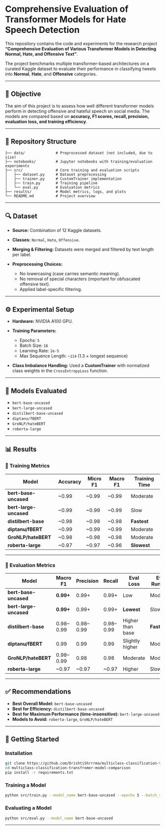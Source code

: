 

# Comprehensive Evaluation of Transformer Models for Hate Speech Detection

This repository contains the code and experiments for the research project **“Comprehensive Evaluation of Various Transformer Models in Detecting Normal, Hate, and Offensive Text”**.

The project benchmarks multiple transformer-based architectures on a curated Kaggle dataset to evaluate their performance in classifying tweets into **Normal**, **Hate**, and **Offensive** categories.

---

## 📌 Objective

The aim of this project is to assess how well different transformer models perform in detecting offensive and hateful speech on social media. The models are compared based on **accuracy, F1 scores, recall, precision, evaluation loss, and training efficiency**.

---

## 📂 Repository Structure

```
├── data/              # Preprocessed dataset (not included, due to size)
├── notebooks/         # Jupyter notebooks with training/evaluation experiments
├── src/               # Core training and evaluation scripts
│   ├── dataset.py     # Dataset preprocessing
│   ├── trainer.py     # CustomTrainer implementation
│   ├── train.py       # Training pipeline
│   └── eval.py        # Evaluation metrics
├── results/           # Model metrics, logs, and plots
└── README.md          # Project overview
```

---

## 🔍 Dataset

* **Source:** Combination of 12 Kaggle datasets.
* **Classes:** `Normal`, `Hate`, `Offensive`.
* **Merging & Filtering:** Datasets were merged and filtered by text length per label.
* **Preprocessing Choices:**

  * No lowercasing (case carries semantic meaning).
  * No removal of special characters (important for obfuscated offensive text).
  * Applied label-specific filtering.

---

## ⚙️ Experimental Setup

* **Hardware:** NVIDIA A100 GPU.

* **Training Parameters:**

  * Epochs: `5`
  * Batch Size: `16`
  * Learning Rate: `2e-5`
  * Max Sequence Length: `~114` (1.3 × longest sequence)

* **Class Imbalance Handling:**
  Used a **CustomTrainer** with normalized class weights in the `CrossEntropyLoss` function.

---

## 🤖 Models Evaluated

* `bert-base-uncased`
* `bert-large-uncased`
* `distilbert-base-uncased`
* `diptanu/fBERT`
* `GroNLP/hateBERT`
* `roberta-large`

---

## 📊 Results

### 🔹 Training Metrics

| Model                  | Accuracy | Micro F1 | Macro F1 | Training Time |
| ---------------------- | -------- | -------- | -------- | ------------- |
| **bert-base-uncased**  | \~0.99   | \~0.99   | \~0.99   | Moderate      |
| **bert-large-uncased** | \~0.99   | \~0.99   | \~0.99   | Slow          |
| **distilbert-base**    | \~0.98   | \~0.98   | \~0.98   | **Fastest**   |
| **diptanu/fBERT**      | \~0.99   | \~0.99   | \~0.99   | Moderate      |
| **GroNLP/hateBERT**    | \~0.98   | \~0.98   | \~0.98   | Moderate      |
| **roberta-large**      | \~0.97   | \~0.97   | \~0.96   | **Slowest**   |

---

### 🔹 Evaluation Metrics

| Model                  | Macro F1  | Precision | Recall    | Eval Loss        | Eval Runtime |
| ---------------------- | --------- | --------- | --------- | ---------------- | ------------ |
| **bert-base-uncased**  | **0.99+** | 0.99+     | 0.99+     | Low              | Moderate     |
| **bert-large-uncased** | **0.99+** | 0.99+     | 0.99+     | **Lowest**       | Slow         |
| **distilbert-base**    | 0.98–0.99 | 0.98–0.99 | 0.98–0.99 | Higher than base | **Fastest**  |
| **diptanu/fBERT**      | 0.99      | 0.99      | 0.99      | Slightly higher  | Moderate     |
| **GroNLP/hateBERT**    | 0.98–0.99 | 0.98      | 0.98      | Moderate         | Moderate     |
| **roberta-large**      | \~0.97    | \~0.97    | \~0.97    | Higher           | Slowest      |

---

## ✅ Recommendations

* **Best Overall Model:** `bert-base-uncased`
* **Best for Efficiency:** `distilbert-base-uncased`
* **Best for Maximum Performance (time-insensitive):** `bert-large-uncased`
* **Models to Avoid:** `roberta-large`, `GroNLP/hateBERT`

---

## 🚀 Getting Started

### Installation

```bash
git clone https://github.com/DrishtiShrrrma/multiclass-classification-transfromer-model-comparison.git
cd multiclass-classification-transfromer-model-comparison
pip install -r requirements.txt
```

### Training a Model

```bash
python src/train.py --model_name bert-base-uncased --epochs 5 --batch_size 16
```

### Evaluating a Model

```bash
python src/eval.py --model_name bert-base-uncased
```

---


